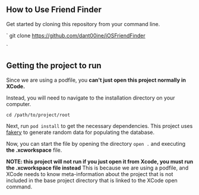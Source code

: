 ## How to Use Friend Finder

Get started by cloning this repository from your command line.

`
git clone https://github.com/dant00ine/iOSFriendFinder

`
## Getting the project to run

Since we are using a podfile, you **can't just open this project normally in XCode.**

Instead, you will need to navigate to the installation directory on your computer.

`
    cd /path/to/project/root
`

Next, run `pod install` to get the necessary dependencies. This project uses [fakery](https://cocoapods.org/pods/Fakery#address) to generate random data for populating the database.


Now, you can start the file by opening the directory `open .` and executing **the .xcworkspace** file.

**NOTE: this project will not run if you just open it from Xcode, you must run the .xcworkspace file instead**
This is because we are using a podfile, and XCode needs to know meta-information about the project that is not included in the base project directory that is linked to the XCode open command.
